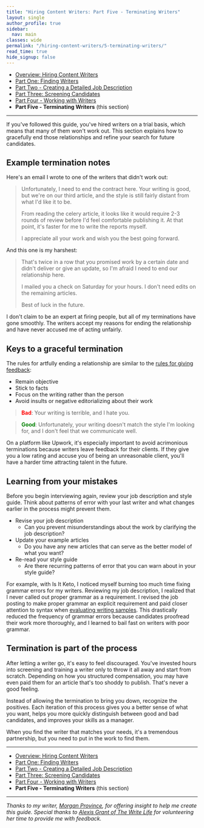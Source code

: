 ```yaml
---
title: "Hiring Content Writers: Part Five - Terminating Writers"
layout: single
author_profile: true
sidebar:
  nav: main
classes: wide
permalink: "/hiring-content-writers/5-terminating-writers/"
read_time: true
hide_signup: false
---
```


* [Overview: Hiring Content Writers](/hiring-content-writers/)
* [Part One: Finding Writers](/hiring-content-writers/1-finding-writers/)
* [Part Two - Creating a Detailed Job Description](/hiring-content-writers/2-creating-a-job-description/)
* [Part Three: Screening Candidates](/hiring-content-writers/3-screening-candidates/)
* [Part Four - Working with Writers](/hiring-content-writers/4-working-with-writers/)
* **Part Five - Terminating Writers** (this section)

---

If you've followed this guide, you've hired writers on a trial basis, which means that many of them won't work out. This section explains how to gracefully end those relationships and refine your search for future candidates.

## Example termination notes

Here's an email I wrote to one of the writers that didn't work out:

>Unfortunately, I need to end the contract here. Your writing is good, but we're on our third article, and the style is still fairly distant from what I'd like it to be.
>
>From reading the celery article, it looks like it would require 2-3 rounds of review before I'd feel comfortable publishing it. At that point, it's faster for me to write the reports myself.
>
>I appreciate all your work and wish you the best going forward.

And this one is my harshest:

>That's twice in a row that you promised work by a certain date and didn't deliver or give an update, so I'm afraid I need to end our relationship here.
>
>I mailed you a check on Saturday for your hours. I don't need edits on the remaining articles.
>
>Best of luck in the future.

I don't claim to be an expert at firing people, but all of my terminations have gone smoothly. The writers accept my reasons for ending the relationship and have never accused me of acting unfairly.

## Keys to a graceful termination

The rules for artfully ending a relationship are similar to the [rules for giving feedback](/hiring-content-writers/4-working-with-writers/#giving-tactful-feedback):

* Remain objective
* Stick to facts
* Focus on the writing rather than the person
* Avoid insults or negative editorializing about their work

>**<font color="red">Bad</font>**: Your writing is terrible, and I hate you.

>**<font color="green">Good</font>**: Unfortunately, your writing doesn't match the style I'm looking for, and I don't feel that we communicate well.

On a platform like Upwork, it's especially important to avoid acrimonious terminations because writers leave feedback for their clients. If they give you a low rating and accuse you of being an unreasonable client, you'll have a harder time attracting talent in the future.

## Learning from your mistakes

Before you begin interviewing again, review your job description and style guide. Think about patterns of error with your last writer and what changes earlier in the process might prevent them.

* Revise your job description
  * Can you prevent misunderstandings about the work by clarifying the job description?
* Update your example articles
  * Do you have any new articles that can serve as the better model of what you want?
* Re-read your style guide
  * Are there recurring patterns of error that you can warn about in your style guide?

For example, with Is It Keto, I noticed myself burning too much time fixing grammar errors for my writers. Reviewing my job description, I realized that I never called out proper grammar as a requirement. I revised the job posting to make proper grammar an explicit requirement and paid closer attention to syntax when [evaluating writing samples](/hiring-content-writers/3-screening-candidates/#writing-samples). This drastically reduced the frequency of grammar errors because candidates proofread their work more thoroughly, and I learned to bail fast on writers with poor grammar.

## Termination is part of the process

After letting a writer go, it's easy to feel discouraged. You've invested hours into screening and training a writer only to throw it all away and start from scratch. Depending on how you structured compensation, you may have even paid them for an article that's too shoddy to publish. That's never a good feeling.

Instead of allowing the termination to bring you down, recognize the positives. Each iteration of this process gives you a better sense of what you want, helps you more quickly distinguish between good and bad candidates, and improves your skills as a manager.

When you find the writer that matches your needs, it's a tremendous partnership, but you need to put in the work to find them.

---

* [Overview: Hiring Content Writers](/hiring-content-writers/)
* [Part One: Finding Writers](/hiring-content-writers/1-finding-writers/)
* [Part Two - Creating a Detailed Job Description](/hiring-content-writers/2-creating-a-job-description/)
* [Part Three: Screening Candidates](/hiring-content-writers/3-screening-candidates/)
* [Part Four - Working with Writers](/hiring-content-writers/4-working-with-writers/)
* **Part Five - Terminating Writers** (this section)

---

*Thanks to my writer, [Morgan Province](https://www.morganprovince.com/), for offering insight to help me create this guide. Special thanks to [Alexis Grant of The Write Life](http://thewritelife.com) for volunteering her time to provide me with feedback.*
